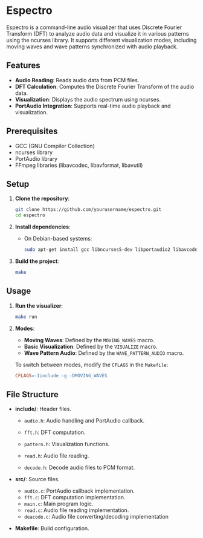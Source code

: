 # Espectro

Espectro is a command-line audio visualizer that uses Discrete Fourier Transform (DFT) to analyze audio data and visualize it in various patterns using the ncurses library. It supports different visualization modes, including moving waves and wave patterns synchronized with audio playback.

## Features

-   **Audio Reading**: Reads audio data from PCM files.
-   **DFT Calculation**: Computes the Discrete Fourier Transform of the audio data.
-   **Visualization**: Displays the audio spectrum using ncurses.
-   **PortAudio Integration**: Supports real-time audio playback and visualization.

## Prerequisites

-   GCC (GNU Compiler Collection)
-   ncurses library
-   PortAudio library
-   FFmpeg libraries (libavcodec, libavformat, libavutil)

## Setup

1. **Clone the repository**:

    ```sh
    git clone https://github.com/yourusername/espectro.git
    cd espectro
    ```

2. **Install dependencies**:

    - On Debian-based systems:
        ```sh
        sudo apt-get install gcc libncurses5-dev libportaudio2 libavcodec-dev libavformat-dev libavutil-dev
        ```

3. **Build the project**:
    ```sh
    make
    ```

## Usage

1. **Run the visualizer**:

    ```sh
    make run
    ```

2. **Modes**:

    - **Moving Waves**: Defined by the `MOVING_WAVES` macro.
    - **Basic Visualization**: Defined by the `VISUALIZE` macro.
    - **Wave Pattern Audio**: Defined by the `WAVE_PATTERN_AUDIO` macro.

    To switch between modes, modify the `CFLAGS` in the `Makefile`:

    ```makefile
    CFLAGS=-Iinclude -g -DMOVING_WAVES
    ```

## File Structure

-   **include/**: Header files.

    -   `audio.h`: Audio handling and PortAudio callback.
    -   `fft.h`: DFT computation.
    -   `pattern.h`: Visualization functions.
    -   `read.h`: Audio file reading.

    -   `decode.h`: Decode audio files to PCM format.

-   **src/**: Source files.
    -   `audio.c`: PortAudio callback implementation.
    -   `fft.c`: DFT computation implementation.
    -   `main.c`: Main program logic.
    -   `read.c`: Audio file reading implementation.
    -   `deacode.c`: Audio file converting/decoding implementation
-   **Makefile**: Build configuration.
